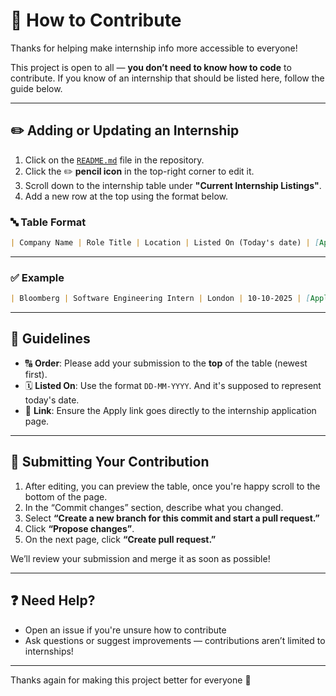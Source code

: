 # 🤝 How to Contribute

Thanks for helping make internship info more accessible to everyone!

This project is open to all — **you don’t need to know how to code** to contribute. If you know of an internship that should be listed here, follow the guide below.

---

## ✏️ Adding or Updating an Internship

1. Click on the [`README.md`](README.md) file in the repository.
2. Click the ✏️ **pencil icon** in the top-right corner to edit it.
3. Scroll down to the internship table under **"Current Internship Listings"**.
4. Add a new row at the top using the format below.

### 🔤 Table Format

````markdown
| Company Name | Role Title | Location | Listed On (Today's date) | [Apply](https://example.com) |
````

---

### ✅ Example

````markdown
| Bloomberg | Software Engineering Intern | London | 10-10-2025 | [Apply](https://careers.blackrock.com/job/london/2026-summer-internship-program-emea/45831/83233338800) |
````

---

## 📌 Guidelines

- 🔠 **Order**: Please add your submission to the **top** of the table (newest first).
- 🗓 **Listed On**: Use the format `DD-MM-YYYY`. And it's supposed to represent today's date.
- 🔗 **Link**: Ensure the Apply link goes directly to the internship application page.

---

## 🚀 Submitting Your Contribution

1. After editing, you can preview the table, once you're happy scroll to the bottom of the page.
2. In the “Commit changes” section, describe what you changed.
3. Select **“Create a new branch for this commit and start a pull request.”**
4. Click **“Propose changes”**.
5. On the next page, click **“Create pull request.”**

We’ll review your submission and merge it as soon as possible!

---

## ❓ Need Help?

- Open an issue if you're unsure how to contribute
- Ask questions or suggest improvements — contributions aren’t limited to internships!

---

Thanks again for making this project better for everyone 💙